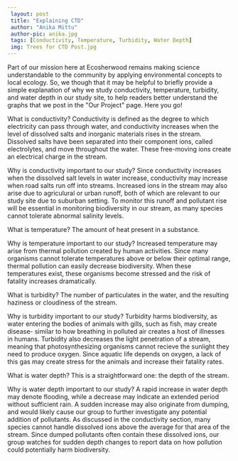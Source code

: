 ```yaml
---
 layout: post		
 title: "Explaining CTD"		
 author: "Anika Mittu"			
 author-pic: anika.jpg	
 tags: [Conductivity, Temperature, Turbidity, Water Depth]		
 img: Trees for CTD Post.jpg
---
```

 
Part of our mission here at Ecosherwood remains making science understandable to the community by applying environmental concepts to local ecology. So, we though that it may be helpful to briefly provide a simple explanation of why we study conductivity, temperature, turbidity, and water depth in our study site, to help readers better understand the graphs that we post in the "Our Project" page. Here you go!

What is conductivity?
Conductivity is defined as the degree to which electricity can pass through water, and conductivity increases when the level of dissolved salts and inorganic materials rises in the stream. Dissolved salts have been separated into their component ions, called electrolytes, and move throughout the water. These free-moving ions create an electrical charge in the stream.

Why is conductivity important to our study?
Since conductivity increases when the dissolved salt levels in water increase, conductivity may increase when road salts run off into streams. Increased ions in the stream may also arise due to agriculural or urban runoff, both of which are relevant to our study site due to suburban setting. To monitor this runoff and pollutant rise will be essential in monitoring biodiversity in our stream, as many species cannot tolerate abnormal salinity levels.  

What is temperature?
The amount of heat present in a substance. 

Why is temperature important to our study? 
Increased temperature may arise from thermal pollution created by human activities. Since many organisms cannot tolerate temperatures above or below their optimal range, thermal pollution can easily decrease biodiversity. When these temperatures exist, these organisms become stressed and the risk of fatality increases dramatically. 

What is turbidity? 
The number of particulates in the water, and the resulting haziness or cloudiness of the stream. 

Why is turbidity important to our study?
Turbidity harms biodiversity, as water entering the bodies of animals with gills, such as fish, may create disease- similar to how breathing in polluted air creates a host of illnesses in humans. Turbidity also decreases the light penetration of a stream, meaning that photosynthesizing organisms cannot recieve the sunlight they need to produce oxygen. Since aquatic life depends on oxygen, a lack of this gas may create stress for the animals and increase their fatality rates. 

What is water depth?
This is a straightforward one: the depth of the stream. 

Why is water depth important to our study?
A rapid increase in water depth may denote flooding, while a decrease may indicate an extended period without sufficient rain. A sudden increase may also originate from dumping, and would likely cause our group to further investigate any potential addition of pollutants. As discussed in the conductivity section, many species cannot handle dissolved ions above the average for that area of the stream. Since dumped pollutants often contain these dissolved ions, our group watches for sudden depth changes to report data on how pollution could potentially harm biodiversity.  
